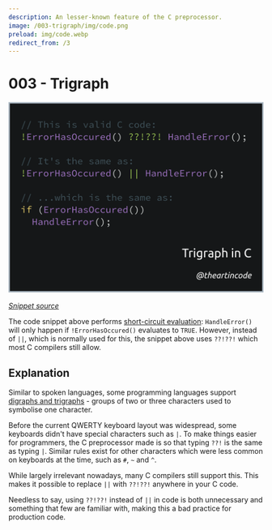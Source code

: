 ```yaml
---
description: An lesser-known feature of the C preprocessor.
image: /003-trigraph/img/code.png
preload: img/code.webp
redirect_from: /3
---
```


# 003 - Trigraph

<picture>
  <source srcset="img/code.webp" type="image/webp">
  <source srcset="img/code.png" type="image/png">
  <img src="img/code.png" alt="Code snippet of &quot;??!&quot; trigraph use">
</picture>

[*Snippet source*](https://stackoverflow.com/questions/7825055/what-does-the-c-operator-do)

The code snippet above performs [short-circuit evaluation](https://en.wikipedia.org/wiki/Short-circuit_evaluation):
`HandleError()` will only happen if `!ErrorHasOccured()` evaluates to `TRUE`.
However, instead of `||`, which is normally used for this, the snippet above
uses `??!??!` which most C compilers still allow.

## Explanation

Similar to spoken languages, some programming languages support
[digraphs and trigraphs](https://en.wikipedia.org/wiki/Digraphs_and_trigraphs#C) - groups
of two or three characters used to symbolise one character.

Before the current QWERTY keyboard layout was widespread, some keyboards didn't
have special characters such as `|`. To make things easier for programmers,
the C preprocessor made is so that typing `??!` is the same as typing `|`.
Similar rules exist for other characters which were less common on keyboards at
the time, such as `#`, `~` and `^`.

While largely irrelevant nowadays, many C compilers still support this. This
makes it possible to replace `||` with `??!??!` anywhere in your C code.

Needless to say, using `??!??!` instead of `||` in code is both unnecessary and
something that few are familiar with, making this a bad practice for production
code.
